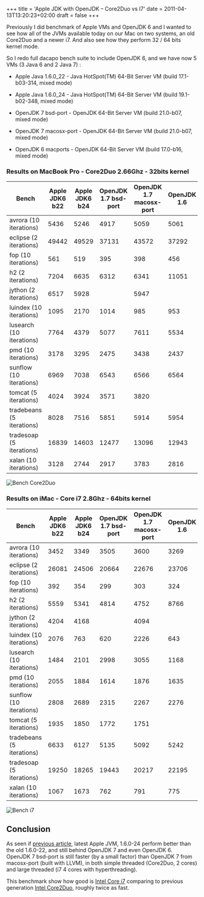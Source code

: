 +++
title = 'Apple JDK with OpenJDK – Core2Duo vs I7'
date = 2011-04-13T13:20:23+02:00
draft = false
+++

Previously I did benchmark of Apple VMs and OpenJDK 6 and I wanted to see how all of the JVMs available today on our Mac on two systems, an old Core2Duo and a newer i7. And also see how they perform 32 / 64 bits kernel mode.

So I redo full dacapo bench suite to include OpenJDK 6, and we have now 5 VMs (3 Java 6 and 2 Java 7) :

- Apple Java 1.6.0_22 - Java HotSpot(TM) 64-Bit Server VM (build 17.1-b03-314, mixed mode)
    
- Apple Java 1.6.0_24 - Java HotSpot(TM) 64-Bit Server VM (build 19.1-b02-348, mixed mode)
    
- OpenJDK 7 bsd-port - OpenJDK 64-Bit Server VM (build 21.0-b07, mixed mode)
    
- OpenJDK 7 macosx-port - OpenJDK 64-Bit Server VM (build 21.0-b07, mixed mode)
    
- OpenJDK 6 macports - OpenJDK 64-Bit Server VM (build 17.0-b16, mixed mode)
    

### Results on MacBook Pro - Core2Duo 2.66Ghz - 32bits kernel

|Bench|Apple JDK6 b22|Apple JDK6 b24|OpenJDK 1.7 bsd-port|OpenJDK 1.7 macosx-port|OpenJDK 1.6|
|---|---|---|---|---|---|
|avrora (10 iterations)|5436|5246|4917|5059|5061|
|eclipse (2 iterations)|49442|49529|37131|43572|37292|
|fop (10 iterations)|561|519|395|398|456|
|h2 (2 iterations)|7204|6635|6312|6341|11051|
|jython (2 iterations)|6517|5928||5947||
|luindex (10 iterations)|1095|2170|1014|985|953|
|lusearch (10 iterations)|7764|4379|5077|7611|5534|
|pmd (10 iterations)|3178|3295|2475|3438|2437|
|sunflow (10 iterations)|6969|7038|6543|6566|6564|
|tomcat (5 iterations)|4024|3924|3571|3820||
|tradebeans (5 iterations)|8028|7516|5851|5914|5954|
|tradesoap (5 iterations)|16839|14603|12477|13096|12943|
|xalan (10 iterations)|3128|2744|2917|3783|2816|

![Bench Core2Duo](benchc2d.png)

### Results on iMac - Core i7 2.8Ghz - 64bits kernel

| Bench                     | Apple JDK6 b22 | Apple JDK6 b24 | OpenJDK 1.7 bsd-port | OpenJDK 1.7 macosx-port | OpenJDK 1.6 |
| ------------------------- | -------------- | -------------- | -------------------- | ----------------------- | ----------- |
| avrora (10 iterations)    | 3452           | 3349           | 3505                 | 3600                    | 3269        |
| eclipse (2 iterations)    | 26081          | 24506          | 20664                | 22676                   | 23706       |
| fop (10 iterations)       | 392            | 354            | 299                  | 303                     | 324         |
| h2 (2 iterations)         | 5559           | 5341           | 4814                 | 4752                    | 8766        |
| jython (2 iterations)     | 4204           | 4168           |                      | 4094                    |             |
| luindex (10 iterations)   | 2076           | 763            | 620                  | 2226                    | 643         |
| lusearch (10 iterations)  | 1484           | 2101           | 2998                 | 3055                    | 1168        |
| pmd (10 iterations)       | 2055           | 1884           | 1614                 | 1876                    | 1635        |
| sunflow (10 iterations)   | 2808           | 2689           | 2315                 | 2267                    | 2276        |
| tomcat (5 iterations)     | 1935           | 1850           | 1772                 | 1751                    |             |
| tradebeans (5 iterations) | 6633           | 6127           | 5135                 | 5092                    | 5242        |
| tradesoap (5 iterations)  | 19250          | 18265          | 19443                | 20217                   | 22195       |
| xalan (10 iterations)     | 1067           | 1673           | 762                  | 791                     | 775         |
![Bench i7](benchi7.png)
## Conclusion

As seen if [previous article](http://blog.hgomez.net/2011/04/16/apple-jdks-openjdk-back-to-benchs/), latest Apple JVM, 1.6.0-24 perform better than the old 1.6.0-22, and still behind OpenJDK 7 and even OpenJDK 6. OpenJDK 7 bsd-port is still faster (by a small factor) than OpenJDK 7 from macosx-port (built with LLVM), in both simple threaded (Core2Duo, 2 cores) and large threaded (i7 4 cores with hyperthreading).

This benchmark show how good is [Intel Core i7](http://ark.intel.com/Product.aspx?id=41316) comparing to previous generation [Intel Core2Duo](http://ark.intel.com/Product.aspx?id=37130&code=T9550), roughly twice as fast.